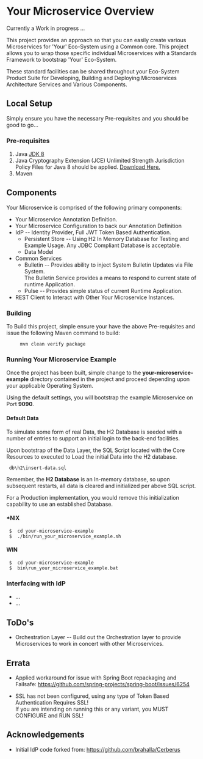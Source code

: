 # Your Microservice Overview
Currently a Work in progress ...

This project provides an approach so that you can easily create various Microservices
for 'Your' Eco-System using a Common core.
This project allows you to wrap those specific individual Microservices
with a Standards Framework to bootstrap 'Your' Eco-System.  

These standard facilities can be shared 
throughout your Eco-System Product Suite for Developing, Building and Deploying 
Microservices Architecture Services and Various Components.


## Local Setup
Simply ensure you have the necessary Pre-requisites and you should be good to go...

### Pre-requisites

1. Java [JDK 8](http://www.oracle.com/technetwork/java/javase/downloads/jdk8-downloads-2133151.html)
2. Java Cryptography Extension (JCE) Unlimited Strength Jurisdiction Policy Files for Java 8 should be
applied.  [Download Here.](http://www.oracle.com/technetwork/java/javase/downloads/jce8-download-2133166.html)
3. Maven


## Components
Your Microservice is comprised of the following primary components:
* Your Microservice Annotation Definition.
* Your Microservice Configuration to back our Annotation Definition
* IdP -- Identity Provider, Full JWT Token Based Authentication.
  * Persistent Store -- Using H2 In Memory Database for Testing and Example Usage.
   Any JDBC Compliant Database is acceptable.
  * Data Model
* Common Services
  * Bulletin -- Provides ability to inject System Bulletin Updates via File System.  
  The Bulletin Service provides a means to respond to current state of runtime Application.
  * Pulse -- Provides simple status of current Runtime Application.
* REST Client to Interact with Other Your Microservice Instances.


### Building
To Build this project, simple ensure your have the above Pre-requisites and
 issue the following Maven command to build:
   ```
        mvn clean verify package
   ```  


### Running Your Microservice Example
Once the project has been built, simple change to the **your-microservice-example** 
directory contained in the project and proceed depending upon your applicable Operating System. 

Using the default settings, you will bootstrap the example Microservice on Port **9090**.

#### Default Data
To simulate some form of real Data, the H2 Database is seeded with a number of entries to support
an initial login to the back-end facilities.

Upon bootstrap of the Data Layer, the SQL Script located with the Core Resources to executed to Load the
 initial Data into the H2 database.
   ```
    db\h2\insert-data.sql
   ```

Remember, the **H2 Database** is an In-memory database, so upon subsequent 
restarts, all data is cleared and initialized per above SQL script.

For a Production implementation, you would remove this initialization capability to use an
established Database.


#### *NIX
   ```
    $  cd your-microservice-example
    $  ./bin/run_your_microservice_example.sh
   ```


#### WIN
   ```
    $  cd your-microservice-example
    $  bin\run_your_microservice_example.bat
   ```

### Interfacing with IdP
* ...
* ...


## ToDo's
* Orchestration Layer -- Build out the Orchestration layer to provide 
Microservices to work in concert with other Microservices.


## Errata
* Applied workaround for issue with Spring Boot repackaging and Failsafe: 
  https://github.com/spring-projects/spring-boot/issues/6254
  
* SSL has not been configured, using any type of Token Based Authentication Requires SSL!  
  If you are intending on running this or any variant, you MUST CONFIGURE and RUN SSL!

## Acknowledgements
* Initial IdP code forked from: https://github.com/brahalla/Cerberus


